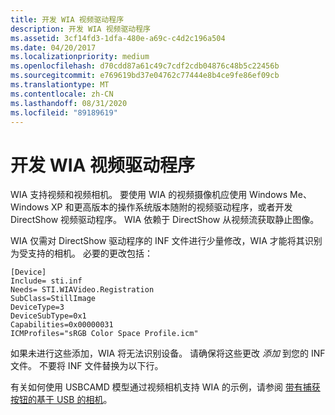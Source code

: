 ```yaml
---
title: 开发 WIA 视频驱动程序
description: 开发 WIA 视频驱动程序
ms.assetid: 3cf14fd3-1dfa-480e-a69c-c4d2c196a504
ms.date: 04/20/2017
ms.localizationpriority: medium
ms.openlocfilehash: d70cdd87a61c49c7cdf2cdb04876c48b5c22456b
ms.sourcegitcommit: e769619bd37e04762c77444e8b4ce9fe86ef09cb
ms.translationtype: MT
ms.contentlocale: zh-CN
ms.lasthandoff: 08/31/2020
ms.locfileid: "89189619"
---
```

# <a name="developing-a-wia-video-driver"></a>开发 WIA 视频驱动程序





WIA 支持视频和视频相机。 要使用 WIA 的视频摄像机应使用 Windows Me、Windows XP 和更高版本的操作系统版本随附的视频驱动程序，或者开发 DirectShow 视频驱动程序。 WIA 依赖于 DirectShow 从视频流获取静止图像。

WIA 仅需对 DirectShow 驱动程序的 INF 文件进行少量修改，WIA 才能将其识别为受支持的相机。 必要的更改包括：

```INF
[Device]
Include= sti.inf
Needs= STI.WIAVideo.Registration
SubClass=StillImage
DeviceType=3
DeviceSubType=0x1
Capabilities=0x00000031
ICMProfiles="sRGB Color Space Profile.icm"
```

如果未进行这些添加，WIA 将无法识别设备。 请确保将这些更改 *添加* 到您的 INF 文件。 不要将 INF 文件替换为以下行。

有关如何使用 USBCAMD 模型通过视频相机支持 WIA 的示例，请参阅 [带有捕获按钮的基于 USB 的相机](../stream/usb-based-camera-with-a-capture-button.md)。

 

